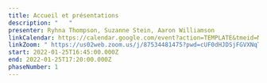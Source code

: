 ```yaml
---
title: Accueil et présentations
description: "   "
presenter: Ryhna Thompson, Suzanne Stein, Aaron Williamson
linkCalendar: https://calendar.google.com/event?action=TEMPLATE&tmeid=MDM3Zjg0NzlraHNwdDcwYmswc211MGE5ODUgbGVzeWFAZW52aXNpb25tYW5hZ2VtZW50LmNvbQ&tmsrc=lesya%40envisionmanagement.com
linkZoom: " https://us02web.zoom.us/j/87534481475?pwd=cUF0dHJDSjFGVXNqTnNiNm9HSC9NUT09"
start: 2022-01-25T16:45:00.000Z
end: 2022-01-25T17:20:00.000Z
phaseNumber: 1
---
```

